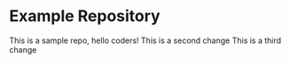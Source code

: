 # Example Repository
This is a sample repo, hello coders!
This is a second change
This is a third change